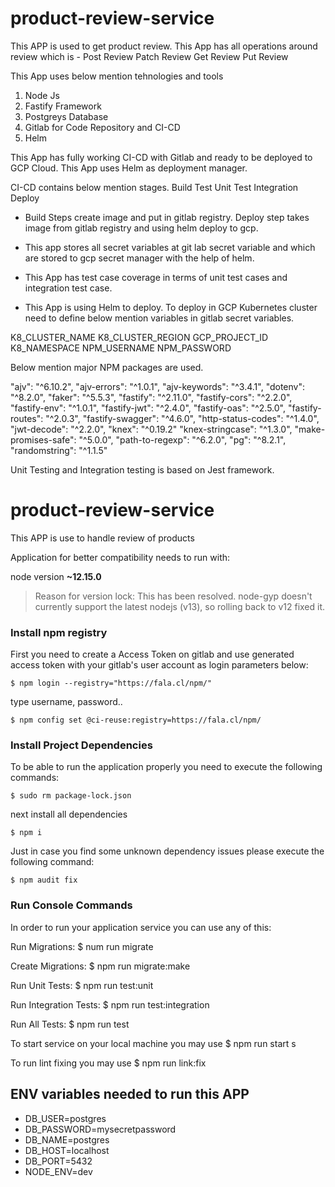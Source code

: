 # product-review-service
This APP is used to get product review. This App has all operations around review 
which is -
Post Review
Patch Review 
Get Review
Put Review

This App uses below mention tehnologies and tools
1. Node Js 
2. Fastify Framework
3. Postgreys Database 
4. Gitlab for Code Repository and CI-CD
5. Helm 

This App has fully working CI-CD with Gitlab and ready to be deployed to GCP Cloud.
This App uses Helm as deployment manager. 

CI-CD contains below mention stages.
Build
Test Unit
Test Integration 
Deploy

- Build Steps create image and put in gitlab registry. 
Deploy step takes image from gitlab  registry and using helm deploy to gcp.

- This app stores all secret variables at git lab secret variable and which are stored to 
gcp secret manager with the help of helm.

- This App has test case coverage in terms of unit test cases and  integration test case.

- This App is using Helm to deploy. To deploy in GCP Kubernetes cluster need to define below mention 
variables in gitlab secret variables.

K8_CLUSTER_NAME
K8_CLUSTER_REGION
GCP_PROJECT_ID
K8_NAMESPACE
NPM_USERNAME
NPM_PASSWORD

Below mention major NPM packages are used.

"ajv": "^6.10.2",
"ajv-errors": "^1.0.1",
"ajv-keywords": "^3.4.1",
"dotenv": "^8.2.0",
"faker": "^5.5.3",
"fastify": "^2.11.0",
"fastify-cors": "^2.2.0",
"fastify-env": "^1.0.1",
"fastify-jwt": "^2.4.0",
"fastify-oas": "^2.5.0",
"fastify-routes": "^2.0.3",
"fastify-swagger": "^4.6.0",
"http-status-codes": "^1.4.0",
"jwt-decode": "^2.2.0",
"knex": "^0.19.2"
"knex-stringcase": "^1.3.0",
"make-promises-safe": "^5.0.0",
"path-to-regexp": "^6.2.0",
"pg": "^8.2.1",
"randomstring": "^1.1.5"

Unit Testing and Integration testing is based on Jest framework.

# product-review-service
This APP is use to handle review of products


Application for better compatibility needs to run with:

node version **~12.15.0**

> Reason for version lock: This has been resolved. node-gyp doesn't
> currently support the latest nodejs (v13), so rolling back to v12
> fixed it.

### Install npm registry

First you need to create a Access Token on gitlab and use generated
access token with your gitlab's user account as login parameters
below:

    $ npm login --registry="https://fala.cl/npm/"

type username, password..

    $ npm config set @ci-reuse:registry=https://fala.cl/npm/

### Install Project Dependencies

To be able to run the application properly you need to execute the
following commands:

    $ sudo rm package-lock.json

next install all dependencies

    $ npm i

Just in case you find some unknown dependency issues please execute
the following command:

    $ npm audit fix


### Run Console Commands

In order to run your application service
you can use any of this:

Run Migrations:
    $ num run migrate

Create Migrations:
    $ npm run migrate:make

Run Unit Tests:
    $ npm run test:unit

Run Integration Tests:
    $ npm run test:integration

Run All Tests:
    $ npm run test

To start service on your local machine you may use
    $ npm run start
s

To run lint fixing you may use
    $ npm run link:fix

## ENV variables needed to run this APP

- DB_USER=postgres
- DB_PASSWORD=mysecretpassword
- DB_NAME=postgres
- DB_HOST=localhost
- DB_PORT=5432
- NODE_ENV=dev
